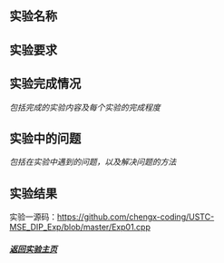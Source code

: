 ## 实验名称



## 实验要求





## 实验完成情况

_包括完成的实验内容及每个实验的完成程度_



## 实验中的问题

_包括在实验中遇到的问题，以及解决问题的方法_



## 实验结果

实验一源码：https://github.com/chengx-coding/USTC-MSE_DIP_Exp/blob/master/Exp01.cpp




##### [返回实验主页](https://chengx-coding.github.io/USTC-MSE_DIP_Exp/)